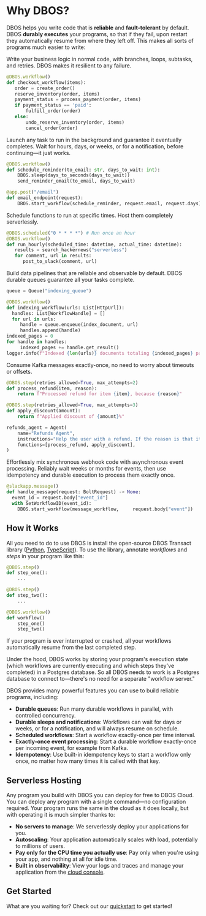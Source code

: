 ---
---

# Why DBOS?

DBOS helps you write code that is **reliable** and **fault-tolerant** by default.
DBOS **durably executes** your programs, so that if they fail, upon restart they automatically resume from where they left off.
This makes all sorts of programs much easier to write:


<Tabs groupId="examples">

<TabItem value="workflow" label="Reliable Workflows">
<section className="row list">
<article className="col col--6">

Write your business logic in normal code, with branches, loops, subtasks, and retries. DBOS makes it resilient to any failure.

</article>
<article className="col col--6">

```python
@DBOS.workflow()
def checkout_workflow(items):
   order = create_order()
   reserve_inventory(order, items)
   payment_status = process_payment(order, items)
   if payment_status == 'paid':
       fulfill_order(order)
   else:
       undo_reserve_inventory(order, items)
       cancel_order(order)
```

</article>
</section>
</TabItem>

<TabItem value="background" label="Background Tasks">
<section className="row list">
<article className="col col--6">

Launch any task to run in the background and guarantee it eventually completes.
Wait for hours, days, or weeks, or for a notification, before continuing&mdash;it just works.
</article>
<article className="col col--6">

```python
@DBOS.workflow()
def schedule_reminder(to_email: str, days_to_wait: int):
    DBOS.sleep(days_to_seconds(days_to_wait))
    send_reminder_email(to_email, days_to_wait)

@app.post("/email")
def email_endpoint(request):
    DBOS.start_workflow(schedule_reminder, request.email, request.days)
```

</article>
</section>
</TabItem>

<TabItem value="cron" label="Cron Jobs">
<section className="row list">
<article className="col col--6">

Schedule functions to run at specific times.
Host them completely serverlessly.

</article>
<article className="col col--6">

```python
@DBOS.scheduled("0 * * * *") # Run once an hour
@DBOS.workflow()
def run_hourly(scheduled_time: datetime, actual_time: datetime):
   results = search_hackernews("serverless")
   for comment, url in results:
      post_to_slack(comment, url)
```

</article>
</section>
</TabItem>

<TabItem value="pipelines" label="Data Pipelines">
<section className="row list">
<article className="col col--6">

Build data pipelines that are reliable and observable by default.
DBOS durable queues guarantee all your tasks complete.
</article>
<article className="col col--6">

```python
queue = Queue("indexing_queue")

@DBOS.workflow()
def indexing_workflow(urls: List[HttpUrl]):
  handles: List[WorkflowHandle] = []
  for url in urls:
     handle = queue.enqueue(index_document, url)
     handles.append(handle)
indexed_pages = 0
for handle in handles:
     indexed_pages += handle.get_result()
logger.info(f"Indexed {len(urls)} documents totaling {indexed_pages} pages")
```

</article>
</section>
</TabItem>


<TabItem value="kafka" label="Kafka Event Processing">
<section className="row list">
<article className="col col--6">

Consume Kafka messages exactly-once, no need to worry about timeouts or offsets.

</article>
<article className="col col--6">

```python
@DBOS.step(retries_allowed=True, max_attempts=2)
def process_refund(item, reason):
    return f"Processed refund for item {item}, because {reason}"

@DBOS.step(retries_allowed=True, max_attempts=3)
def apply_discount(amount):
    return f"Applied discount of {amount}%"

refunds_agent = Agent(
    name="Refunds Agent",
    instructions="Help the user with a refund. If the reason is that it was too expensive, offer the user a refund code.",
    functions=[process_refund, apply_discount],
)
```

</article>
</section>
</TabItem>

<TabItem value="webhooks" label="Webhooks and Notifications">
<section className="row list">
<article className="col col--6">

Effortlessly mix synchronous webhook code with asynchronous event processing. Reliably wait weeks or months for events, then use idempotency and durable execution to process them exactly once.
</article>
<article className="col col--6">

```python
@slackapp.message()
def handle_message(request: BoltRequest) -> None:
  event_id = request.body["event_id"]
  with SetWorkflowID(event_id):
    DBOS.start_workflow(message_workflow,     request.body["event"])
```

</article>
</section>
</TabItem>

</Tabs>

## How it Works

All you need to do to use DBOS is install the open-source DBOS Transact library ([Python](https://github.com/dbos-inc/dbos-transact-py), [TypeScript](https://github.com/dbos-inc/dbos-transact-ts)).
To use the library, annotate _workflows_ and _steps_ in your program like this:

```python
@DBOS.step()
def step_one():
    ...

@DBOS.step()
def step_two():
    ...

@DBOS.workflow()
def workflow()
    step_one()
    step_two()
```

If your program is ever interrupted or crashed, all your workflows automatically resume from the last completed step.

Under the hood, DBOS works by storing your program's execution state (which workflows are currently executing and which steps they've completed) in a Postgres database.
So all DBOS needs to work is a Postgres database to connect to&mdash;there's no need for a separate "workflow server."

DBOS provides many powerful features you can use to build reliable programs, including:

- **Durable queues**: Run many durable workflows in parallel, with controlled concurrency.
- **Durable sleeps and notifications**: Workflows can wait for days or weeks, or for a notification, and will always resume on schedule.
- **Scheduled workflows**: Start a workflow exactly-once per time interval.
- **Exactly-once event processing**: Start a durable workflow exactly-once per incoming event, for example from Kafka.
- **Idempotency**: Use built-in idempotency keys to start a workflow only once, no matter how many times it is called with that key.

## Serverless Hosting

Any program you build with DBOS you can deploy for free to DBOS Cloud.
You can deploy any program with a single command&mdash;no configuration required.
Your program runs the same in the cloud as it does locally, but with operating it is much simpler thanks to:

- **No servers to manage**: We serverlessly deploy your applications for you.
- **Autoscaling**: Your application automatically scales with load, potentially to millions of users.
- **Pay only for the CPU time you actually use**: Pay only when you're using your app, and nothing at all for idle time.
- **Built in observability**: View your logs and traces and manage your application from the [cloud console](https://console.dbos.dev).

## Get Started

What are you waiting for?  Check out our [quickstart](./quickstart.md) to get started!